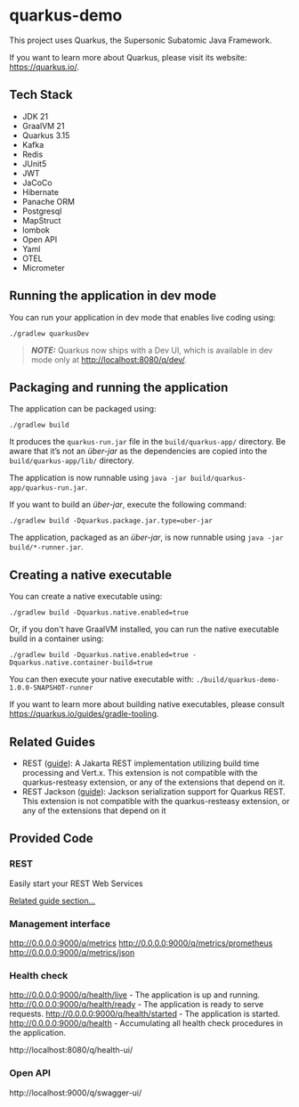 # quarkus-demo

This project uses Quarkus, the Supersonic Subatomic Java Framework.

If you want to learn more about Quarkus, please visit its website: <https://quarkus.io/>.

## Tech Stack

- JDK 21
- GraalVM 21
- Quarkus 3.15
- Kafka
- Redis
- JUnit5
- JWT
- JaCoCo
- Hibernate
- Panache ORM
- Postgresql
- MapStruct
- lombok
- Open API
- Yaml
- OTEL
- Micrometer

## Running the application in dev mode

You can run your application in dev mode that enables live coding using:

```shell script
./gradlew quarkusDev
```

> **_NOTE:_**  Quarkus now ships with a Dev UI, which is available in dev mode only at <http://localhost:8080/q/dev/>.

## Packaging and running the application

The application can be packaged using:

```shell script
./gradlew build
```

It produces the `quarkus-run.jar` file in the `build/quarkus-app/` directory.
Be aware that it’s not an _über-jar_ as the dependencies are copied into the `build/quarkus-app/lib/` directory.

The application is now runnable using `java -jar build/quarkus-app/quarkus-run.jar`.

If you want to build an _über-jar_, execute the following command:

```shell script
./gradlew build -Dquarkus.package.jar.type=uber-jar
```

The application, packaged as an _über-jar_, is now runnable using `java -jar build/*-runner.jar`.

## Creating a native executable

You can create a native executable using:

```shell script
./gradlew build -Dquarkus.native.enabled=true
```

Or, if you don't have GraalVM installed, you can run the native executable build in a container using:

```shell script
./gradlew build -Dquarkus.native.enabled=true -Dquarkus.native.container-build=true
```

You can then execute your native executable with: `./build/quarkus-demo-1.0.0-SNAPSHOT-runner`

If you want to learn more about building native executables, please consult <https://quarkus.io/guides/gradle-tooling>.

## Related Guides

- REST ([guide](https://quarkus.io/guides/rest)): A Jakarta REST implementation utilizing build time processing and Vert.x. This extension is not compatible with the quarkus-resteasy extension, or any of the extensions that depend on it.
- REST Jackson ([guide](https://quarkus.io/guides/rest#json-serialisation)): Jackson serialization support for Quarkus REST. This extension is not compatible with the quarkus-resteasy extension, or any of the extensions that depend on it

## Provided Code

### REST

Easily start your REST Web Services

[Related guide section...](https://quarkus.io/guides/getting-started-reactive#reactive-jax-rs-resources)


### Management interface

http://0.0.0.0:9000/q/metrics
http://0.0.0.0:9000/q/metrics/prometheus
http://0.0.0.0:9000/q/metrics/json

### Health check

http://0.0.0.0:9000/q/health/live - The application is up and running.
http://0.0.0.0:9000/q/health/ready - The application is ready to serve requests.
http://0.0.0.0:9000/q/health/started - The application is started.
http://0.0.0.0:9000/q/health - Accumulating all health check procedures in the application.

http://localhost:8080/q/health-ui/

### Open API

http://localhost:9000/q/swagger-ui/


